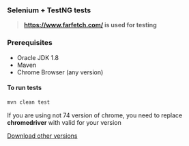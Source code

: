 ### Selenium + TestNG tests

> **https://www.farfetch.com/ is used for testing**
### Prerequisites

* Oracle JDK 1.8
* Maven
* Chrome Browser (any version)

#### To run tests 

```bash
mvn clean test
```
If you are using not 74 version of chrome, you need to replace **chromedriver** with valid for your version

[Download other versions](http://chromedriver.chromium.org/)
